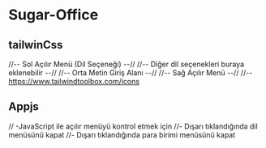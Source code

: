 # Sugar-Office
## tailwinCss
//-- Sol Açılır Menü (Dil Seçeneği) --//
//-- Diğer dil seçenekleri buraya eklenebilir --//
//-- Orta Metin Giriş Alanı --//
//-- Sağ Açılır Menü --//
//--https://www.tailwindtoolbox.com/icons
## Appjs
// -JavaScript ile açılır menüyü kontrol etmek için
//- Dışarı tıklandığında dil menüsünü kapat
 //- Dışarı tıklandığında para birimi menüsünü kapat
